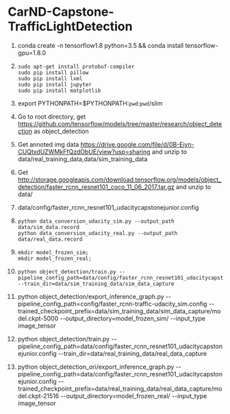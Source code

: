 # CarND-Capstone-TrafficLightDetection

1. conda create -n tensorflow1.8 python=3.5 && conda install tensorflow-gpu=1.8.0

2. ```
   sudo apt-get install protobuf-compiler
   sudo pip install pillow
   sudo pip install lxml
   sudo pip install jupyter
   sudo pip install matplotlib
   ```

3. 	export PYTHONPATH=$PYTHONPATH:`pwd`:`pwd`/slim

4. 	Go to root directory,  get https://github.com/tensorflow/models/tree/master/research/object_detection  as object_detection

5. 	Get annoted img data https://drive.google.com/file/d/0B-Eiyn-CUQtxdUZWMkFfQzdObUE/view?usp=sharing and unzip to data/real_training_data,data/sim_training_data

6. 	Get http://storage.googleapis.com/download.tensorflow.org/models/object_detection/faster_rcnn_resnet101_coco_11_06_2017.tar.gz and unzip to data/

7. 	data/config/faster_rcnn_resnet101_udacitycapstonejunior.config

8. 	```
	python data_conversion_udacity_sim.py --output_path data/sim_data.record
	python data_conversion_udacity_real.py --output_path data/real_data.record
	```

9.	```
	mkdir model_frozen_sim; 
	mkdir model_frozen_real; 
	```
10. 	python object_detection/train.py --pipeline_config_path=data/config/faster_rcnn_resnet101_udacitycapstonejunior.config --train_dir=data/sim_training_data/sim_data_capture

11. python object_detection/export_inference_graph.py --pipeline_config_path=config/faster_rcnn-traffic-udacity_sim.config --trained_checkpoint_prefix=data/sim_training_data/sim_data_capture/model.ckpt-5000 --output_directory=model_frozen_sim/ --input_type image_tensor

12.	python object_detection/train.py --pipeline_config_path=data/config/faster_rcnn_resnet101_udacitycapstonejunior.config --train_dir=data/real_training_data/real_data_capture

13.	python object_detection_ori/export_inference_graph.py --pipeline_config_path=data/config/faster_rcnn_resnet101_udacitycapstonejunior.config --trained_checkpoint_prefix=data/real_training_data/real_data_capture/model.ckpt-21516 --output_directory=model_frozen_real/ --input_type image_tensor
